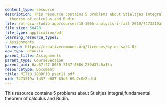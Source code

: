 ```yaml
---
content_type: resource
description: This resource contains 5 problems about Stieltjes integral,fundamental
  theorem of calculus and Rudin.
file: /ol-ocw-studio-app/courses/18-100b-analysis-i-fall-2010/7473319a1d37e08763d369a2c0e2cdf4_MIT18_100BF10_pset11.pdf
file_size: 50428
file_type: application/pdf
learning_resource_types:
- Assignments
license: https://creativecommons.org/licenses/by-nc-sa/4.0/
ocw_type: OCWFile
parent_title: Assignments
parent_type: CourseSection
parent_uid: 6ac57f27-80f0-7137-088d-250d37c6a15a
resourcetype: Document
title: MIT18_100BF10_pset11.pdf
uid: 7473319a-1d37-e087-63d3-69a2c0e2cdf4
---
```

This resource contains 5 problems about Stieltjes integral,fundamental theorem of calculus and Rudin.